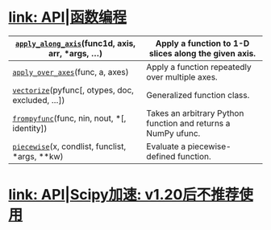 # [link: API|函数编程](https://numpy.org/doc/stable/reference/routines.functional.html)

| [`apply_along_axis`](https://numpy.org/doc/stable/reference/generated/numpy.apply_along_axis.html#numpy.apply_along_axis)(func1d, axis, arr, *args, …) | Apply a function to 1-D slices along the given axis.         |
| ------------------------------------------------------------ | ------------------------------------------------------------ |
| [`apply_over_axes`](https://numpy.org/doc/stable/reference/generated/numpy.apply_over_axes.html#numpy.apply_over_axes)(func, a, axes) | Apply a function repeatedly over multiple axes.              |
| [`vectorize`](https://numpy.org/doc/stable/reference/generated/numpy.vectorize.html#numpy.vectorize)(pyfunc[, otypes, doc, excluded, …]) | Generalized function class.                                  |
| [`frompyfunc`](https://numpy.org/doc/stable/reference/generated/numpy.frompyfunc.html#numpy.frompyfunc)(func, nin, nout, *[, identity]) | Takes an arbitrary Python function and returns a NumPy ufunc. |
| [`piecewise`](https://numpy.org/doc/stable/reference/generated/numpy.piecewise.html#numpy.piecewise)(x, condlist, funclist, *args, **kw) | Evaluate a piecewise-defined function.                       |



# [link: API|Scipy加速: v1.20后不推荐使用](https://numpy.org/doc/stable/reference/routines.dual.html)





